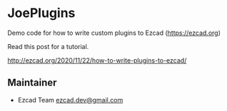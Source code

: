 JoePlugins
==========

Demo code for how to write custom plugins to Ezcad (<https://ezcad.org>)

Read this post for a tutorial. 

<http://ezcad.org/2020/11/22/how-to-write-plugins-to-ezcad/>

Maintainer
----------

  * Ezcad Team  <ezcad.dev@gmail.com>
